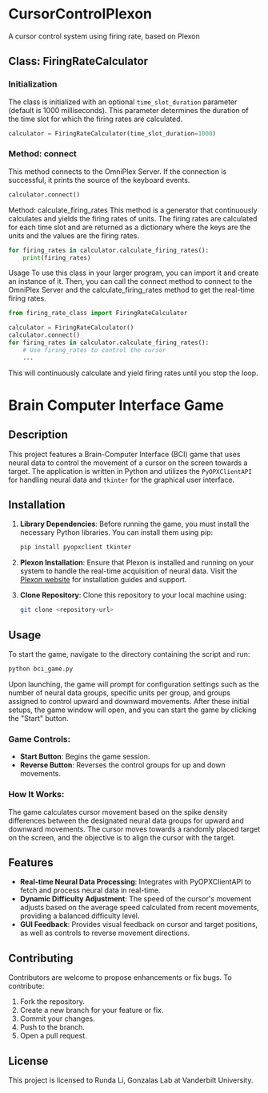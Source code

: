 # CursorControlPlexon
A cursor control system using firing rate, based on Plexon

## Class: FiringRateCalculator

### Initialization

The class is initialized with an optional `time_slot_duration` parameter (default is 1000 milliseconds). This parameter determines the duration of the time slot for which the firing rates are calculated.

```python
calculator = FiringRateCalculator(time_slot_duration=1000)
```

### Method: connect
This method connects to the OmniPlex Server. If the connection is successful, it prints the source of the keyboard events.

```python
calculator.connect()
```

Method: calculate_firing_rates
This method is a generator that continuously calculates and yields the firing rates of units. The firing rates are calculated for each time slot and are returned as a dictionary where the keys are the units and the values are the firing rates.

```python
for firing_rates in calculator.calculate_firing_rates():
    print(firing_rates)
```

Usage
To use this class in your larger program, you can import it and create an instance of it. Then, you can call the connect method to connect to the OmniPlex Server and the calculate_firing_rates method to get the real-time firing rates.

```python
from firing_rate_class import FiringRateCalculator

calculator = FiringRateCalculator()
calculator.connect()
for firing_rates in calculator.calculate_firing_rates():
    # Use firing_rates to control the cursor
    ...
```

This will continuously calculate and yield firing rates until you stop the loop.

# Brain Computer Interface Game

## Description
This project features a Brain-Computer Interface (BCI) game that uses neural data to control the movement of a cursor on the screen towards a target. The application is written in Python and utilizes the `PyOPXClientAPI` for handling neural data and `tkinter` for the graphical user interface.

## Installation

1. **Library Dependencies**:
   Before running the game, you must install the necessary Python libraries. You can install them using pip:
   ```bash
   pip install pyopxclient tkinter
   ```

2. **Plexon Installation**:
   Ensure that Plexon is installed and running on your system to handle the real-time acquisition of neural data. Visit the [Plexon website](https://plexon.com/) for installation guides and support.

3. **Clone Repository**:
   Clone this repository to your local machine using:
   ```bash
   git clone <repository-url>
   ```

## Usage

To start the game, navigate to the directory containing the script and run:
```bash
python bci_game.py
```
Upon launching, the game will prompt for configuration settings such as the number of neural data groups, specific units per group, and groups assigned to control upward and downward movements. After these initial setups, the game window will open, and you can start the game by clicking the "Start" button.

### Game Controls:
- **Start Button**: Begins the game session.
- **Reverse Button**: Reverses the control groups for up and down movements.

### How It Works:
The game calculates cursor movement based on the spike density differences between the designated neural data groups for upward and downward movements. The cursor moves towards a randomly placed target on the screen, and the objective is to align the cursor with the target.

## Features
- **Real-time Neural Data Processing**: Integrates with PyOPXClientAPI to fetch and process neural data in real-time.
- **Dynamic Difficulty Adjustment**: The speed of the cursor's movement adjusts based on the average speed calculated from recent movements, providing a balanced difficulty level.
- **GUI Feedback**: Provides visual feedback on cursor and target positions, as well as controls to reverse movement directions.

## Contributing
Contributors are welcome to propose enhancements or fix bugs. To contribute:
1. Fork the repository.
2. Create a new branch for your feature or fix.
3. Commit your changes.
4. Push to the branch.
5. Open a pull request.

## License
This project is licensed to Runda Li, Gonzalas Lab at Vanderbilt University.
